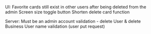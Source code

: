 UI:
Favorite cards still exist in other users after being deleted from the admin
Screen size toggle button 
Shorten delete card function

Server:
Must be an admin account validation - delete User & delete Business 
User name validation (user put request)
